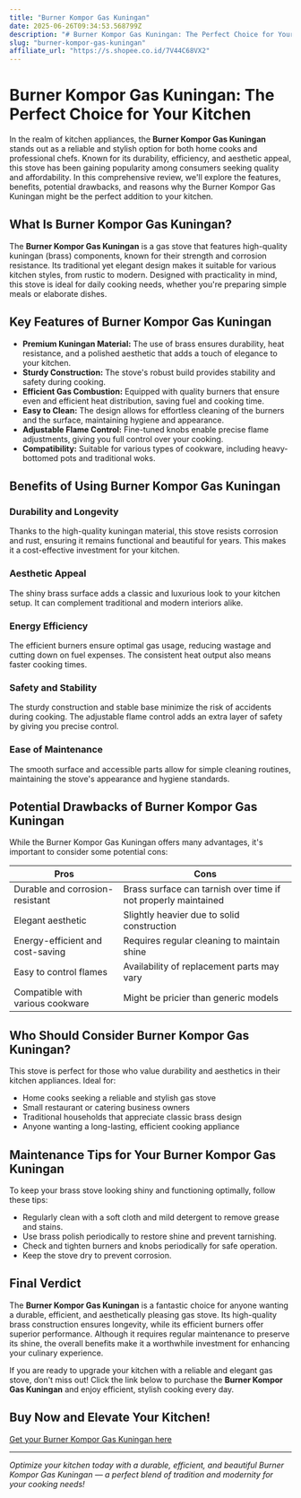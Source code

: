 ```yaml
---
title: "Burner Kompor Gas Kuningan"
date: 2025-06-26T09:34:53.568799Z
description: "# Burner Kompor Gas Kuningan: The Perfect Choice for Your Kitchen..."
slug: "burner-kompor-gas-kuningan"
affiliate_url: "https://s.shopee.co.id/7V44C68VX2"
---
```

# Burner Kompor Gas Kuningan: The Perfect Choice for Your Kitchen

In the realm of kitchen appliances, the **Burner Kompor Gas Kuningan** stands out as a reliable and stylish option for both home cooks and professional chefs. Known for its durability, efficiency, and aesthetic appeal, this stove has been gaining popularity among consumers seeking quality and affordability. In this comprehensive review, we'll explore the features, benefits, potential drawbacks, and reasons why the Burner Kompor Gas Kuningan might be the perfect addition to your kitchen.

## What Is Burner Kompor Gas Kuningan?

The **Burner Kompor Gas Kuningan** is a gas stove that features high-quality kuningan (brass) components, known for their strength and corrosion resistance. Its traditional yet elegant design makes it suitable for various kitchen styles, from rustic to modern. Designed with practicality in mind, this stove is ideal for daily cooking needs, whether you're preparing simple meals or elaborate dishes.

## Key Features of Burner Kompor Gas Kuningan

- **Premium Kuningan Material:** The use of brass ensures durability, heat resistance, and a polished aesthetic that adds a touch of elegance to your kitchen.
- **Sturdy Construction:** The stove's robust build provides stability and safety during cooking.
- **Efficient Gas Combustion:** Equipped with quality burners that ensure even and efficient heat distribution, saving fuel and cooking time.
- **Easy to Clean:** The design allows for effortless cleaning of the burners and the surface, maintaining hygiene and appearance.
- **Adjustable Flame Control:** Fine-tuned knobs enable precise flame adjustments, giving you full control over your cooking.
- **Compatibility:** Suitable for various types of cookware, including heavy-bottomed pots and traditional woks.

## Benefits of Using Burner Kompor Gas Kuningan

### Durability and Longevity

Thanks to the high-quality kuningan material, this stove resists corrosion and rust, ensuring it remains functional and beautiful for years. This makes it a cost-effective investment for your kitchen.

### Aesthetic Appeal

The shiny brass surface adds a classic and luxurious look to your kitchen setup. It can complement traditional and modern interiors alike.

### Energy Efficiency

The efficient burners ensure optimal gas usage, reducing wastage and cutting down on fuel expenses. The consistent heat output also means faster cooking times.

### Safety and Stability

The sturdy construction and stable base minimize the risk of accidents during cooking. The adjustable flame control adds an extra layer of safety by giving you precise control.

### Ease of Maintenance

The smooth surface and accessible parts allow for simple cleaning routines, maintaining the stove's appearance and hygiene standards.

## Potential Drawbacks of Burner Kompor Gas Kuningan

While the Burner Kompor Gas Kuningan offers many advantages, it's important to consider some potential cons:

| Pros | Cons |
|---|---|
| Durable and corrosion-resistant | Brass surface can tarnish over time if not properly maintained |
| Elegant aesthetic | Slightly heavier due to solid construction |
| Energy-efficient and cost-saving | Requires regular cleaning to maintain shine |
| Easy to control flames | Availability of replacement parts may vary |
| Compatible with various cookware | Might be pricier than generic models |

## Who Should Consider Burner Kompor Gas Kuningan?

This stove is perfect for those who value durability and aesthetics in their kitchen appliances. Ideal for:

- Home cooks seeking a reliable and stylish gas stove
- Small restaurant or catering business owners
- Traditional households that appreciate classic brass design
- Anyone wanting a long-lasting, efficient cooking appliance

## Maintenance Tips for Your Burner Kompor Gas Kuningan

To keep your brass stove looking shiny and functioning optimally, follow these tips:

- Regularly clean with a soft cloth and mild detergent to remove grease and stains.
- Use brass polish periodically to restore shine and prevent tarnishing.
- Check and tighten burners and knobs periodically for safe operation.
- Keep the stove dry to prevent corrosion.

## Final Verdict

The **Burner Kompor Gas Kuningan** is a fantastic choice for anyone wanting a durable, efficient, and aesthetically pleasing gas stove. Its high-quality brass construction ensures longevity, while its efficient burners offer superior performance. Although it requires regular maintenance to preserve its shine, the overall benefits make it a worthwhile investment for enhancing your culinary experience.

If you are ready to upgrade your kitchen with a reliable and elegant gas stove, don't miss out! Click the link below to purchase the **Burner Kompor Gas Kuningan** and enjoy efficient, stylish cooking every day.

## Buy Now and Elevate Your Kitchen!

[Get your Burner Kompor Gas Kuningan here](https://s.shopee.co.id/7V44C68VX2)

---

*Optimize your kitchen today with a durable, efficient, and beautiful Burner Kompor Gas Kuningan — a perfect blend of tradition and modernity for your cooking needs!*